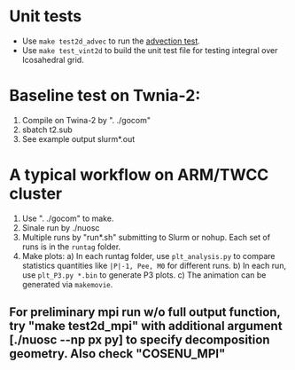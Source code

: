 # Unit tests
- Use `make test2d_advec` to run the [advection test](adv.png).
- Use `make test_vint2d` to build the unit test file for testing integral over Icosahedral grid.

# Baseline test on Twnia-2:

1. Compile on Twina-2 by ". ./gocom"
2. sbatch t2.sub
3. See example output slurm*.out 

# A typical workflow on ARM/TWCC cluster

1) Use ". ./gocom" to make.
2) Sinale run by ./nuosc <argument>
3) Multiple runs by "run*.sh" submitting to Slurm or nohup. Each set of runs is in the `runtag` folder.
4) Make plots:
    a) In each runtag folder, use `plt_analysis.py` to compare statistics quantities like `|P|-1, Pee, M0` for different runs.
    b) In each run, use `plt_P3.py *.bin` to generate P3 plots.
    c) The animation can be generated via `makemovie`.


For preliminary mpi run w/o full output function, 
try "make test2d_mpi" with additional argument [./nuosc --np px py] to specify decomposition geometry.
Also check "COSENU_MPI"
---
